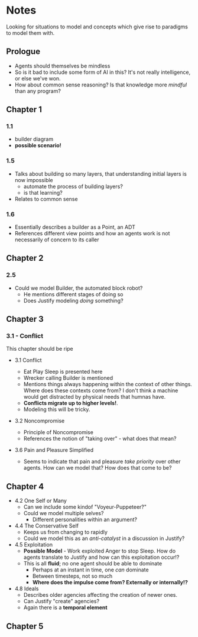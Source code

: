 # Notes
Looking for situations to model and concepts which give rise to paradigms to model them with.
## Prologue
- Agents should themselves be mindless
- So is it bad to include some form of AI in this? It's not really intelligence, or else we've won.
- How about common sense reasoning? Is that knowledge more *mindful* than any program?

## Chapter 1
### 1.1
- builder diagram
- **possible scenario!**

### 1.5
- Talks about building so many layers, that understanding initial layers is now impossible
  - automate the process of building layers?
  - is that learning?
- Relates to common sense

### 1.6
- Essentially describes a builder as a Point, an ADT
- References different view points and how an agents work is not necessarily of concern to its caller

## Chapter 2
### 2.5
- Could we model Builder, the automated block robot?
  - He mentions different stages of doing so
  - Does Justify modeling *doing* something?

## Chapter 3
### 3.1 - Conflict
This chapter should be ripe

- 3.1 Conflict
  - Eat Play Sleep is presented here
  - Wrecker calling Builder is mentioned
  - Mentions things always happening within the context of other things. 
Where does these contexts come from? I don't think a machine would get distracted by physical needs that humnas have.
  - **Conflicts migrate up to higher levels!**. 
  - Modeling this will be tricky.

- 3.2 Noncompromise
  - Principle of Noncompromise
  - References the notion of "taking over" - what does that mean?
- 3.6 Pain and Pleasure Simplified
  - Seems to indicate that pain and pleasure *take priority* over other agents. How can we model that? How does that come to be?

## Chapter 4
- 4.2 One Self or Many
  - Can we include some kindof "Voyeur-Puppeteer?"
  - Could we model multiple selves?
    - Different personalities within an argument?
- 4.4 The Conservative Self
  - Keeps us from changing to rapidly
  - Could we model this as an *anti-catalyst* in a discussion in Justify?
- 4.5 Exploitation
  - **Possible Model** - Work exploited Anger to stop Sleep. How do agents translate to Justify and how can this exploitation occur!?
  - This is all **fluid**; no one agent should be able to dominate
    - Perhaps at an instant in time, one *can* dominate
    - Between timesteps, not so much
    - **Where does the impulse come from? Externally or internally!?**
- 4.8 Ideals
  - Describes older agencies affecting the creation of newer ones.
  - Can Justify "create" agencies?
  - Again there is a **temporal element**

## Chapter 5
